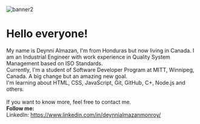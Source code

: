 ![banner2](https://user-images.githubusercontent.com/123532871/221482133-ef789093-6693-4c49-ab09-c79805f6c1b2.jpg)

# Hello everyone!

My name is Deynni Almazan, I'm from Honduras but now living in Canada. 
I am an Industrial Engineer with work experience in Quality System Management based on ISO Standards. 
<br>Currently, I'm a student of Software Developer Program at MITT, Winnipeg, Canada. A big change but an amazing new goal. 
<br>I'm learning about HTML, CSS, JavaScript, Git, GitHub, C+, Node.js and others.
<br> 
<br>If you want to know more, feel free to contact me.
<br> 
<b> Follow me: </b>
<br> LinkedIn: https://www.linkedin.com/in/deynnialmazanmonroy/ 
